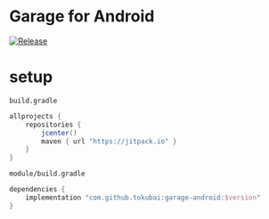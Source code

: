 Garage for Android
=================

[![Release](https://jitpack.io/v/tokubai/garage-android.svg)](https://jitpack.io/#tokubai/garage-android)

# setup

`build.gradle`

```groovy
allprojects {
    repositories {
        jcenter()
        maven { url "https://jitpack.io" }
    }
}
```

`module/build.gradle`

```groovy
dependencies {
    implementation "com.github.tokubai:garage-android:$version"
}
```
